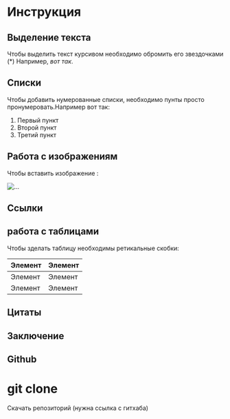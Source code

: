 # Инструкция 

## Выделение текста

Чтобы выделить текст курсивом необходимо обромить его звездочками (*) Например, *вот так*.

## Списки

Чтобы добавить нумерованные списки, необходимо пунты просто пронумеровать.Например вот так:

1. Первый пункт
2. Второй пункт
3. Третий пункт

## Работа с изображениям

Чтобы вставить изображение :

![...](pctr.jpg)

## Ссылки

## работа с таблицами

Чтобы зделать таблицу необходимы ретикальные скобки:

| Элемент | Элемент |
| ------- | ------- |
| Элемент | Элемент |
| Элемент | Элемент |

## Цитаты

## Заключение

## Github

# git clone

Скачать репозиторий (нужна ссылка с гитхаба)